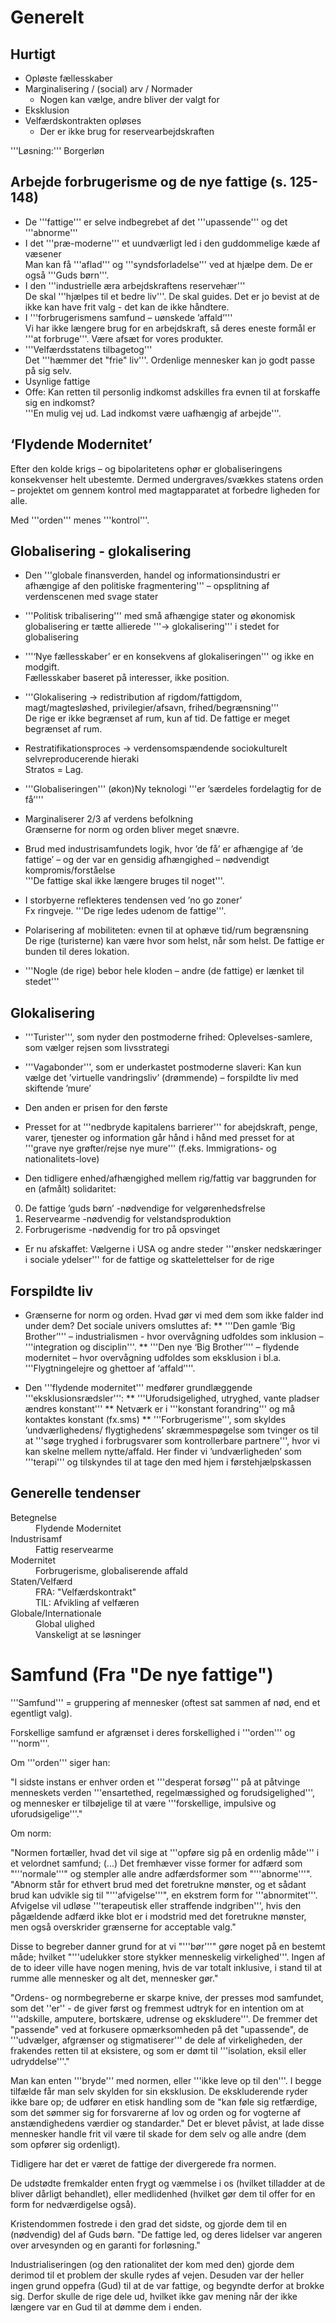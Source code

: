 # Generelt

## Hurtigt
* Opløste fællesskaber
* Marginalisering / (social) arv / Normader
  * Nogen kan vælge, andre bliver der valgt for
* Eksklusion
* Velfærdskontrakten opløses
  * Der er ikke brug for reservearbejdskraften

'''Løsning:''' Borgerløn

## Arbejde forbrugerisme og de nye fattige (s. 125-148)
* De '''fattige''' er selve indbegrebet af det '''upassende''' og det '''abnorme'''
* I det '''præ-moderne''' et uundværligt led i den guddommelige kæde af væsener<br />Man kan få '''aflad''' og '''syndsforladelse''' ved at hjælpe dem. De er også '''Guds børn'''.
* I den '''industrielle æra arbejdskraftens reservehær'''<br />De skal '''hjælpes til et bedre liv'''. De skal guides. Det er jo bevist at de ikke kan have frit valg - det kan de ikke håndtere.
* I '''forbrugerismens samfund – uønskede ’affald’'''<br />Vi har ikke længere brug for en arbejdskraft, så deres eneste formål er '''at forbruge'''. Være afsæt for vores produkter.
* '''Velfærdsstatens tilbagetog'''<br />Det '''hæmmer det "frie" liv'''. Ordenlige mennesker kan jo godt passe på sig selv.
* Usynlige fattige 
* Offe: Kan retten til personlig indkomst adskilles fra evnen til at forskaffe sig en indkomst?<br />'''En mulig vej ud. Lad indkomst være uafhængig af arbejde'''.

## ‘Flydende Modernitet’
Efter den kolde krigs – og bipolaritetens ophør er globaliseringens konsekvenser helt ubestemte. 
Dermed undergraves/svækkes statens orden – projektet om gennem kontrol med magtapparatet at forbedre ligheden for alle.

Med '''orden''' menes '''kontrol'''.

## Globalisering - glokalisering

* Den '''globale finansverden, handel og informationsindustri er afhængige af den politiske fragmentering''' – opsplitning af verdenscenen med svage stater
* '''Politisk tribalisering''' med små afhængige stater og økonomisk globalisering er tætte allierede '''&rarr; glokalisering''' i stedet for globalisering 
* '''‘Nye fællesskaber’ er en konsekvens af glokaliseringen''' og ikke en modgift.<br />Fællesskaber baseret på interesser, ikke position.
* '''Glokalisering &rarr; redistribution af rigdom/fattigdom, magt/magtesløshed, privilegier/afsavn, frihed/begrænsning'''<br />De rige er ikke begrænset af rum, kun af tid. De fattige er meget begrænset af rum.
* Restratifikationsproces &rarr; verdensomspændende sociokulturelt selvreproducerende hieraki<br />Stratos = Lag. 

* '''Globaliseringen''' (økon)Ny teknologi '''er ’særdeles fordelagtig for de få’''' 
* Marginaliserer 2/3 af verdens befolkning<br />Grænserne for norm og orden bliver meget snævre.
* Brud med industrisamfundets logik, hvor ’de få’ er afhængige af ’de fattige’ – og der var en gensidig afhængighed – nødvendigt kompromis/forståelse<br />'''De fattige skal ikke længere bruges til noget'''.
* I storbyerne reflekteres tendensen ved ’no go zoner’<br />Fx ringveje. '''De rige ledes udenom de fattige'''.
* Polarisering af mobiliteten: evnen til at ophæve tid/rum begrænsning<br />De rige (turisterne) kan være hvor som helst, når som helst. De fattige er bunden til deres lokation.
* '''Nogle (de rige) bebor hele kloden – andre (de fattige) er lænket til stedet'''

## Glokalisering

* '''Turister''', som nyder den postmoderne frihed: Oplevelses-samlere, som vælger rejsen som livsstrategi 
* '''Vagabonder''', som er underkastet postmoderne slaveri: Kan kun vælge det ’virtuelle vandringsliv’ (drømmende) – forspildte liv med skiftende ’mure’
* Den anden er prisen for den første

* Presset for at '''nedbryde kapitalens barrierer''' for abejdskraft, penge, varer, tjenester og information går hånd i hånd med presset for at '''grave nye grøfter/rejse nye mure''' (f.eks. Immigrations- og nationalitets-love)
* Den tidligere enhed/afhængighed mellem rig/fattig var baggrunden for en (afmålt) solidaritet:
0. De fattige ’guds børn’ -nødvendige for velgørenhedsfrelse
0. Reservearme -nødvendig for velstandsproduktion
0. Forbrugerisme -nødvendig for tro på opsvinget
* Er nu afskaffet: Vælgerne i USA og andre steder '''ønsker nedskæringer i sociale ydelser''' for de fattige og skattelettelser for de rige

## Forspildte liv

* Grænserne for norm og orden. Hvad gør vi med dem som ikke falder ind under dem? Det sociale univers omsluttes af:
** '''Den gamle ‘Big Brother’''' – industrialismen - hvor overvågning udfoldes som inklusion – '''integration og disciplin'''.
** '''Den nye ‘Big Brother’''' – flydende modernitet – hvor overvågning udfoldes som eksklusion i bl.a. '''Flygtningelejre og ghettoer af ‘affald’'''. 

* Den '''flydende modernitet''' medfører grundlæggende '''eksklusionsrædsler''':
** '''Uforudsigelighed, utryghed, vante pladser ændres konstant'''
** Netværk er i '''konstant forandring''' og må kontaktes konstant (fx.sms)
** '''Forbrugerisme''', som skyldes ’undværlighedens/ flygtighedens’ skræmmespøgelse som tvinger os til at '''søge tryghed i forbrugsvarer som kontrollerbare partnere''', hvor vi kan skelne mellem nytte/affald. Her finder vi ’undværligheden’ som '''terapi''' og tilskyndes til at tage den med hjem i førstehjælpskassen

## Generelle tendenser

<dl>

<dt>Betegnelse
<dd>Flydende Modernitet

<dt>Industrisamf
<dd>Fattig reservearme

<dt>Modernitet
<dd>Forbrugerisme, globaliserende affald

<dt>Staten/Velfærd
<dd>FRA: "Velfærdskontrakt"
<dd>TIL: Afvikling af velfæren

<dt>Globale/Internationale
<dd>Global ulighed
<dd>Vanskeligt at se løsninger

</dl>

# Samfund (Fra "De nye fattige")

'''Samfund''' = gruppering af mennesker (oftest sat sammen af nød, end et egentligt valg). 

Forskellige samfund er afgrænset i deres forskellighed i '''orden''' og '''norm'''.

Om '''orden''' siger han:

"I sidste instans er enhver orden et '''desperat forsøg''' på at påtvinge menneskets verden '''ensartethed, regelmæssighed og forudsigelighed''', og mennesker er tilbøjelige til at være '''forskellige, impulsive og uforudsigelige'''."

Om norm:

"Normen fortæller, hvad det vil sige at '''opføre sig på en ordenlig måde''' i et velordnet samfund; (...) Det fremhæver visse former for adfærd som "'''normale'''" og stempler alle andre adfærdsformer som "'''abnorme'''". "Abnorm står for ethvert brud med det foretrukne mønster, og et sådant brud kan udvikle sig til "'''afvigelse'''", en ekstrem form for '''abnormitet'''. Afvigelse vil udløse '''terapeutisk eller straffende indgriben''', hvis den pågældende adfærd ikke blot er i modstrid med det foretrukne mønster, men også overskrider grænserne for acceptable valg."

Disse to begreber danner grund for at vi "'''bør'''" gøre noget på en bestemt måde; hvilket "'''udelukker store stykker menneskelig virkelighed'''. Ingen af de to ideer ville have nogen mening, hvis de var totalt inklusive, i stand til at rumme alle mennesker og alt det, mennesker gør."

"Ordens- og normbegreberne er skarpe knive, der presses mod samfundet, som det ''er'' - de giver først og fremmest udtryk for en intention om at '''adskille, amputere, bortskære, udrense og ekskludere'''. De fremmer det "passende" ved at forkusere opmærksomheden på det "upassende", de '''udvælger, afgrænser og stigmatiserer''' de dele af virkeligheden, der frakendes retten til at eksistere, og som er dømt til '''isolation, eksil eller udryddelse'''."

Man kan enten '''bryde''' med normen, eller '''ikke leve op til den'''. I begge tilfælde får man selv skylden for sin eksklusion. De ekskluderende ryder ikke bare op; de udfører en etisk handling som de "kan føle sig retfærdige, som det sømmer sig for forsvarerne af lov og orden og for vogterne af anstændighedens værdier og standarder." Det er blevet påvist, at lade disse mennesker handle frit vil være til skade for dem selv og alle andre (dem som opfører sig ordenligt).

Tidligere har det er været de fattige der divergerede fra normen.

De udstødte fremkalder enten frygt og væmmelse i os (hvilket tilladder at de bliver dårligt behandlet), eller medlidenhed (hvilket gør dem til offer for en form for nedværdigelse også).

Kristendommen fostrede i den grad det sidste, og gjorde dem til en (nødvendig) del af Guds børn. "De fattige led, og deres lidelser var angeren over arvesynden og en garanti for forløsning."

Industrialiseringen (og den rationalitet der kom med den) gjorde dem derimod til et problem der skulle rydes af vejen. Desuden var der heller ingen grund oppefra (Gud) til at de var fattige, og begyndte derfor at brokke sig. Derfor skulle de rige dele ud, hvilket ikke gav mening når der ikke længere var en Gud til at dømme dem i enden.

